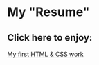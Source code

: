 # My "Resume"
## Click here to enjoy:
[My first HTML & CSS work](https://tom5awyer.github.io/my_resume/)
